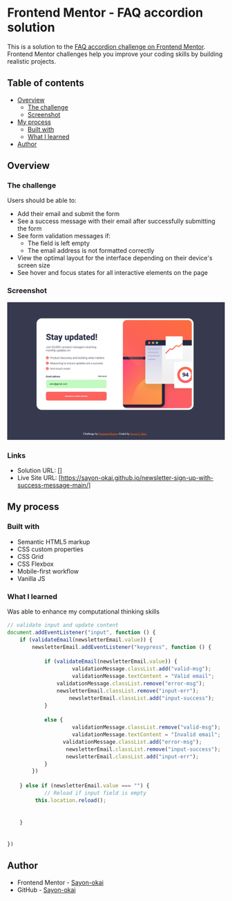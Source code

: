 # Frontend Mentor - FAQ accordion solution

This is a solution to the [FAQ accordion challenge on Frontend Mentor](https://www.frontendmentor.io/challenges/faq-accordion-wyfFdeBwBz). Frontend Mentor challenges help you improve your coding skills by building realistic projects. 

## Table of contents

- [Overview](#overview)
  - [The challenge](#the-challenge)
  - [Screenshot](#screenshot)
- [My process](#my-process)
  - [Built with](#built-with)
  - [What I learned](#what-i-learned)
- [Author](#author)



## Overview

### The challenge

Users should be able to:


- Add their email and submit the form
- See a success message with their email after successfully submitting the form
- See form validation messages if:
  - The field is left empty
  - The email address is not formatted correctly
- View the optimal layout for the interface depending on their device's screen size
- See hover and focus states for all interactive elements on the page

### Screenshot

![](./screenshot.jpg)



### Links

- Solution URL: []
- Live Site URL: [https://sayon-okai.github.io/newsletter-sign-up-with-success-message-main/]

## My process

### Built with

- Semantic HTML5 markup
- CSS custom properties
- CSS Grid
- CSS Flexbox
- Mobile-first workflow
- Vanilla JS



### What I learned
Was able to enhance my computational thinking skills 



```js
// validate input and update content
document.addEventListener("input", function () {
    if (validateEmail(newsletterEmail.value)) {
        newsletterEmail.addEventListener("keypress", function () {
         
            if (validateEmail(newsletterEmail.value)) {
                     validationMessage.classList.add("valid-msg");
                     validationMessage.textContent = "Valid email";
                validationMessage.classList.remove("error-msg");
                newsletterEmail.classList.remove("input-err");
                    newsletterEmail.classList.add("input-success");
            }
            
            else {
                     validationMessage.classList.remove("valid-msg");
                     validationMessage.textContent = "Invalid email";
                  validationMessage.classList.add("error-msg");
                   newsletterEmail.classList.remove("input-success");
                   newsletterEmail.classList.add("input-err");
            }
        })
 
    } else if (newsletterEmail.value === "") {
            // Reload if input field is empty
         this.location.reload();
              
       
    } 
    
    
})

```

## Author

- Frontend Mentor - [Sayon-okai](https://www.frontendmentor.io/profile/Sayon-okai)
- GitHub - [Sayon-okai](https://github.com/Sayon-okai)



